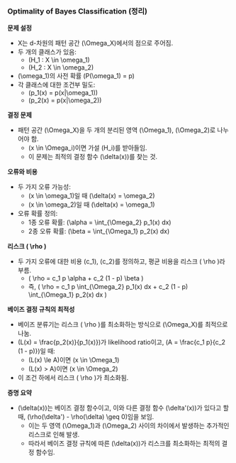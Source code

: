 ### Optimality of Bayes Classification (정리)

**문제 설정**
- X는 d-차원의 패턴 공간 \(\Omega_X\)에서의 점으로 주어짐.
- 두 개의 클래스가 있음:
  - \(H_1 : X \in \omega_1\)
  - \(H_2 : X \in \omega_2\)
- \(\omega_1\)의 사전 확률 \(P(\omega_1) = p\)
- 각 클래스에 대한 조건부 밀도:
  - \(p_1(x) = p(x|\omega_1)\)
  - \(p_2(x) = p(x|\omega_2)\)

**결정 문제**
- 패턴 공간 \(\Omega_X\)을 두 개의 분리된 영역 \(\Omega_1\), \(\Omega_2\)로 나누어야 함.
  - \(x \in \Omega_i\)이면 가설 \(H_i\)를 받아들임.
  - 이 문제는 최적의 결정 함수 \(\delta(x)\)를 찾는 것.
  
**오류와 비용**
- 두 가지 오류 가능성:
  - \(x \in \omega_1\)일 때 \(\delta(x) = \omega_2\)
  - \(x \in \omega_2\)일 때 \(\delta(x) = \omega_1\)
- 오류 확률 정의:
  - 1종 오류 확률: \(\alpha = \int_{\Omega_2} p_1(x) dx\)
  - 2종 오류 확률: \(\beta = \int_{\Omega_1} p_2(x) dx\)

**리스크 \( \rho \)**
- 두 가지 오류에 대한 비용 \(c_1\), \(c_2\)를 정의하고, 평균 비용을 리스크 \( \rho \)라 부름.
  - \( \rho = c_1 p \alpha + c_2 (1 - p) \beta \)
  - 즉, \( \rho = c_1 p \int_{\Omega_2} p_1(x) dx + c_2 (1 - p) \int_{\Omega_1} p_2(x) dx \)
  
**베이즈 결정 규칙의 최적성**
- 베이즈 분류기는 리스크 \( \rho \)를 최소화하는 방식으로 \(\Omega_X\)를 최적으로 나눔.
- \(L(x) = \frac{p_2(x)}{p_1(x)}\)가 likelihood ratio이고, \(A = \frac{c_1 p}{c_2 (1 - p)}\)일 때:
  - \(L(x) \le A\)이면 \(x \in \Omega_1\)
  - \(L(x) > A\)이면 \(x \in \Omega_2\)
- 이 조건 하에서 리스크 \( \rho \)가 최소화됨. 

**증명 요약**
- \(\delta(x)\)는 베이즈 결정 함수이고, 이와 다른 결정 함수 \(\delta'(x)\)가 있다고 할 때, \(\rho(\delta') - \rho(\delta) \geq 0\)임을 보임.
  - 이는 두 영역 \(\Omega_1\)과 \(\Omega_2\) 사이의 차이에서 발생하는 추가적인 리스크로 인해 발생.
  - 따라서 베이즈 결정 규칙에 따른 \(\delta(x)\)가 리스크를 최소화하는 최적의 결정 함수임.